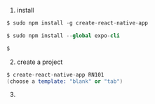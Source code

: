 1. install

```s
$ sudo npm install -g create-react-native-app

$ sudo npm install --global expo-cli

$ 
```

2. create a project 

```s
$ create-react-native-app RN101
(choose a template: "blank" or "tab")
```

3. 